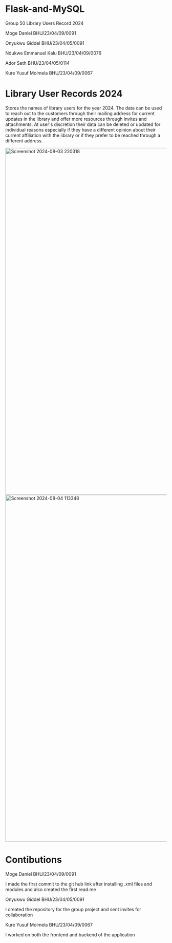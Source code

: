 ﻿# Flask-and-MySQL
Group 50
Library Users Record 2024

Moge Daniel BHU/23/04/09/0091

Onyukwu Giddel BHU/23/04/05/0091

Ndukwe Emmanuel Kalu BHU/23/04/09/0076

Ador Seth BHU/23/04/05/0114

Kure Yusuf Molmela BHU/23/04/09/0067


# Library User Records 2024

Stores the names of library users for the year 2024.
The data can be used to reach out to the customers through their mailing address for current updates in the library and offer more resources through invites and attachments.
At user's discretion their data can be deleted or updated for individual reasons especially if they have a different opinion about their current affiliation with the library or if they prefer to be reached through a different address.

<img width="1080" alt="Screenshot 2024-08-03 220318" src="https://github.com/user-attachments/assets/f7e20c49-8d1a-45bc-94ed-f8332ed06190">
<img width="1080" alt="Screenshot 2024-08-04 113348" src="https://github.com/user-attachments/assets/069ba37c-0c2a-45fd-8525-69b00f725dda">

# Contibutions

Moge Daniel BHU/23/04/09/0091

I made the first commit to the git hub link after installing .xml files and modules and also created the first read.me 

Onyukwu Giddel BHU/23/04/05/0091

I created the repository for the group project and sent invites for collaboration

Kure Yusuf Molmela BHU/23/04/09/0067

I worked on both the frontend and backend of the application



